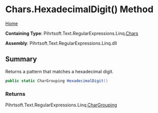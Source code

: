 # Chars\.HexadecimalDigit\(\) Method

[Home](../../../../../../README.md)

**Containing Type**: Pihrtsoft\.Text\.RegularExpressions\.Linq\.[Chars](../README.md)

**Assembly**: Pihrtsoft\.Text\.RegularExpressions\.Linq\.dll

## Summary

Returns a pattern that matches a hexadecimal digit\.

```csharp
public static CharGrouping HexadecimalDigit()
```

### Returns

Pihrtsoft\.Text\.RegularExpressions\.Linq\.[CharGrouping](../../CharGrouping/README.md)

